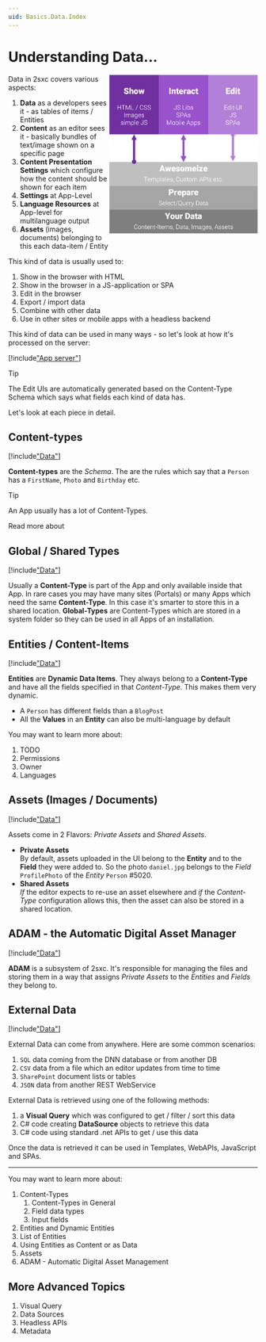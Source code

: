 ```yaml
---
uid: Basics.Data.Index
---
```


# Understanding Data...


<div class="overlay-container" style="float: right; width: 300px">
  <div class="overlay-box" style="left: 0%; top: 82%; height: 18%; width: 100%"></div>
  <img src="../assets/show-interact-edit.png" align="right" class="float-right" width="300px">
</div>

Data in 2sxc covers various aspects: 

1. **Data** as a developers sees it - as tables of items / Entities
1. **Content** as an editor sees it - basically bundles of text/image shown on a specific page
1. **Content Presentation Settings** which configure how the content should be shown for each item
1. **Settings** at App-Level
1. **Language Resources** at App-level for multilanguage output
1. **Assets** (images, documents) belonging to this each data-item / Entity

This kind of data is usually used to:

1. Show in the browser with HTML 
1. Show in the browser in a JS-application or SPA
1. Edit in the browser
1. Export / import data
1. Combine with other data
1. Use in other sites or mobile apps with a headless backend

This kind of data can be used in many ways - so let's look at how it's processed on the server:

[!include["App server"](../../shared/app/app-server-data.md)]

> [!TIP]
> The Edit UIs are automatically generated based on the Content-Type Schema which says what fields each kind of data has. 

Let's look at each piece in detail.

## Content-types

[!include["Data"](_shared-content-types.md)]

**Content-types** are the _Schema_. The are the rules which say that a `Person` has a `FirstName`, `Photo` and `Birthday` etc.

> [!TIP]
> An App usually has a lot of Content-Types.

Read more about [](xref:Basics.Data.ContentType)


## Global / Shared Types

[!include["Data"](_shared-global-types.md)]

Usually a **Content-Type** is part of the App and only available inside that App. In rare cases you may have many sites (Portals) or many Apps which need the same **Content-Type**. In this case it's smarter to store this in a shared location. **Global-Types** are Content-Types which are stored in a system folder so they can be used in all Apps of an installation.

## Entities / Content-Items

[!include["Data"](_shared-entities.md)]

**Entities** are **Dynamic Data Items**. They always belong to a **Content-Type** and have all the fields specified in that _Content-Type_. This makes them very dynamic. 

* A `Person` has different fields than a `BlogPost`
* All the **Values** in an **Entity** can also be multi-language by default

You may want to learn more about:

1. TODO
1. Permissions
1. Owner
1. Languages


## Assets (Images / Documents)

[!include["Data"](_shared-assets.md)]

Assets come in 2 Flavors: _Private Assets_ and _Shared Assets_. 

* **Private Assets**  
    By default, assets uploaded in the UI belong to the **Entity** and to the **Field** they were added to. So the photo `daniel.jpg` belongs to the _Field_ `ProfilePhoto` of the _Entity_ `Person` #5020. 
* **Shared Assets**  
    _If_ the editor expects to re-use an asset elsewhere and _if_ the _Content-Type_ configuration allows this, then the asset can also be stored in a shared location. 

## ADAM - the Automatic Digital Asset Manager

[!include["Data"](_shared-adam.md)]

**ADAM** is a subsystem of 2sxc. It's responsible for managing the files and storing them in a way that assigns _Private Assets_ to the _Entities_ and _Fields_ they belong to. 


## External Data

[!include["Data"](_shared-external.md)]

External Data can come from anywhere. Here are some common scenarios:

1. `SQL` data coming from the DNN database or from another DB
1. `CSV` data from a file which an editor updates from time to time
1. `SharePoint` document lists or tables
1. `JSON` data from another REST WebService

External Data is retrieved using one of the following methods:

1. a **Visual Query** which was configured to get / filter / sort this data
1. C# code creating **DataSource** objects to retrieve this data
1. C# code using standard .net APIs to get / use this data

Once the data is retrieved it can be used in Templates, WebAPIs, JavaScript and SPAs. 



---


You may want to learn more about:

1. Content-Types
    1. Content-Types in General
    1. Field data types
    1. Input fields
1. Entities and Dynamic Entities
1. List of Entities 
1. Using Entities as Content or as Data
1. Assets
1. ADAM - Automatic Digital Asset Management


## More Advanced Topics

1. Visual Query
1. Data Sources
1. Headless APIs
1. Metadata